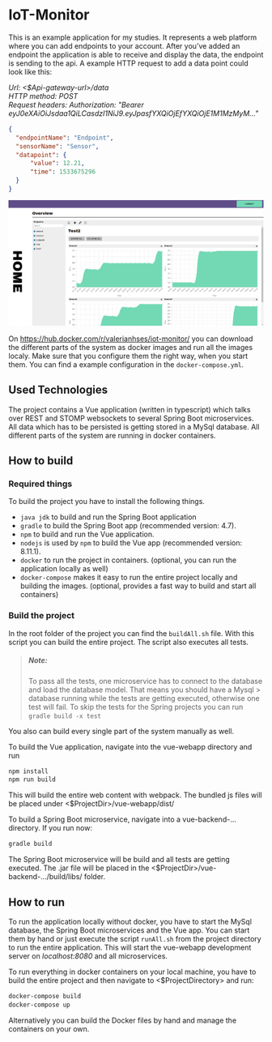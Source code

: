 # IoT-Monitor
This is an example application for my studies. It represents a web platform where you can add endpoints to your account. After you’ve added an endpoint the application is able to receive and display the data, the endpoint is sending to the api. A example HTTP request to add a data point could look like this:

*Url: <$Api-gateway-url>/data  
HTTP method: POST  
Request headers: Authorization: "Bearer eyJ0eXAiOiJsdaa1QiLCasdzI1NiJ9.eyJpasfYXQiOjEfYXQiOjE1M1MzMyM..."*

```json
{
  "endpointName": "Endpoint",
  "sensorName": "Sensor",
  "datapoint": {
      "value": 12.21,
      "time": 1533675296
  }
}
```

![Diagram of project structure](https://github.com/ValerianWeiss/IoT-Monitor/blob/auth/IoT-Monitor.PNG?raw=true)

On https://hub.docker.com/r/valerianhses/iot-monitor/ you can download the different parts of the system as docker images and run all the images localy. Make sure that you configure them the right way, when you start them. You can find a example configuration in the `docker-compose.yml`.

## Used Technologies
The project contains a Vue application (written in typescript) which talks over REST and STOMP websockets to several Spring Boot microservices. All data which has to be persisted is getting stored in a MySql database.
All different parts of the system are running in docker containers.

## How to build
### Required things
To build the project you have to install the following things.
* `java jdk` to build and run the Spring Boot application
* `gradle` to build the Spring Boot app (recommended version: 4.7).
* `npm` to build and run the Vue application.
* `nodejs` is used by `npm` to build the Vue app (recommended version: 8.11.1).
* `docker` to run the project in containers. (optional, you can run the application locally as well)
* `docker-compose` makes it easy to run the entire project locally and building the images. (optional, provides a fast way to build and start all containers)

### Build the project
In the root folder of the project you can find the `buildAll.sh` file. With this script you can build  the entire project. The script also executes all tests. 

> ##### Note:
> To pass all the tests, one microservice has to connect to the database and load the database model. That means you should have a Mysql > database running while the tests are getting executed, otherwise one test will fail.
> To skip the tests for the Spring projects you can run `gradle build -x test` 

You also can build every single part of the system manually as well. 

To build the Vue application, navigate into the vue-webapp directory and run
```bash
npm install
npm run build
```
This will build the entire web content with webpack. The bundled js files will be placed under <$ProjectDir>/vue-webapp/dist/

To build a Spring Boot microservice, navigate into a vue-backend-... directory. If you run now:
```bash
gradle build
```
The Spring Boot microservice will be build and all tests are getting executed. The .jar file will be placed in the <$ProjectDir>/vue-backend-.../build/libs/ folder.


## How to run
To run the application locally without docker, you have to start the MySql database, the Spring Boot microservices and the Vue app.
You can start them by hand or just execute the script `runAll.sh` from the project directory to run the entire application.
This will start the vue-webapp development server on *localhost:8080* and all microservices.

To run everything in docker containers on your local machine, you have to build the entire project and then navigate to <$ProjectDirectory> and run:
```bash
docker-compose build
docker-compose up
```
Alternatively you can build the Docker files by hand and manage the containers on your own.


